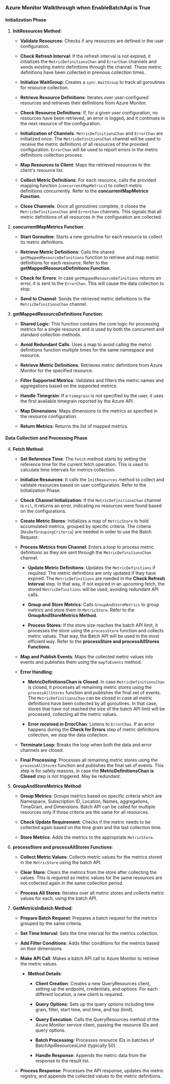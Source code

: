 ### Azure Monitor Walkthrough when EnableBatchApi is True

#### Initialization Phase

1.  **InitResources Method**:
    
    -   **Validate Resources**: Checks if any resources are defined in the user configuration.
        
    -   **Check Refresh Interval**: If the refresh interval is not expired, it initializes the `MetricDefinitionsChan` and `ErrorChan` channels and sends existing metric definitions through the channel. These metric definitions have been collected in previous collection times.
        
    -   **Initialize WaitGroup**: Creates a `sync.WaitGroup` to track all goroutines for resource collection.
        
    -   **Retrieve Resource Definitions**: Iterates over user-configured resources and retrieves their definitions from Azure Monitor.
        
    -   **Check Resource Definitions**: If, for a given user configuration, no resources have been retrieved, an error is logged, and it continues to the next resource of the configuration.
        
    -   **Initialization of Channels**: `MetricDefinitionsChan` and `ErrorChan` are initialized once. The `MetricDefinitionsChan` channel will be used to receive the metric definitions of all resources of the provided configuration. `ErrorChan` will be used to report errors in the metric definitions collection process.
        
    -   **Map Resources to Client**: Maps the retrieved resources to the client's resource list.
        
    -   **Collect Metric Definitions**: For each resource, calls the provided mapping function (`concurrentMapMetrics`) to collect metric definitions concurrently. Refer to the **concurrentMapMetrics Function**.
        
    -   **Close Channels**: Once all goroutines complete, it closes the `MetricDefinitionsChan` and `ErrorChan` channels. This signals that all metric definitions of all resources in the configuration are collected.
        
2.  **concurrentMapMetrics Function**:
    
    -   **Start Goroutine**: Starts a new goroutine for each resource to collect its metric definitions.
        
    -   **Retrieve Metric Definitions**: Calls the shared `getMappedResourceDefinitions` function to retrieve and map metric definitions for each resource. Refer to the **getMappedResourceDefinitions Function**.
        
    -   **Check for Errors**: In case `getMappedResourceDefinitions` returns an error, it is sent to the `ErrorChan`. This will cause the data collection to stop.
        
    -   **Send to Channel**: Sends the retrieved metric definitions to the `MetricDefinitionsChan` channel.
        
3.  **getMappedResourceDefinitions Function**:
    
    -   **Shared Logic**: This function contains the core logic for processing metrics for a single resource and is used by both the concurrent and standard collection methods.
        
    -   **Avoid Redundant Calls**: Uses a map to avoid calling the metric definitions function multiple times for the same namespace and resource.
        
    -   **Retrieve Metric Definitions**: Retrieves metric definitions from Azure Monitor for the specified resource.
        
    -   **Filter Supported Metrics**: Validates and filters the metric names and aggregations based on the supported metrics.
        
    -   **Handle Timegrain**: If a `timegrain` is not specified by the user, it uses the first available timegrain reported by the Azure API.
        
    -   **Map Dimensions**: Maps dimensions to the metrics as specified in the resource configuration.
        
    -   **Return Metrics**: Returns the list of mapped metrics.
        

#### Data Collection and Processing Phase

4.  **Fetch Method**:
    
    -   **Set Reference Time**: The `Fetch` method starts by setting the reference time for the current fetch operation. This is used to calculate time intervals for metrics collection.
        
    -   **Initialize Resources**: It calls the `InitResources` method to collect and validate resources based on user configuration. Refer to the Initialization Phase.
        
    -   **Check Channel Initialization**: If the `MetricDefinitionsChan` channel is `nil`, it returns an error, indicating no resources were found based on the configurations.
        
    -   **Create Metric Stores**: Initializes a map of `MetricStore` to hold accumulated metrics, grouped by specific criteria. The criteria (`ResDefGroupingCriteria`) are needed in order to use the Batch Request.
        
    -   **Process Metrics from Channel**: Enters a loop to process metric definitions as they are sent through the `MetricDefinitionsChan` channel.
        
        -   **Update Metric Definitions**: Updates the `MetricDefinitions` if required. The metric definitions are only updated if they have expired. The `MetricDefinitions` are needed in the **Check Refresh Interval** step. In that way, if not expired in an upcoming fetch, the stored `MetricDefinitions` will be used, avoiding redundant API calls.
            
        -   **Group and Store Metrics**: Calls `GroupAndStoreMetrics` to group metrics and store them in `MetricStore`. Refer to the **GroupAndStoreMetrics Method**.
            
        -   **Process Stores**: If the store size reaches the batch API limit, it processes the store using the `processStore` function and collects metric values. That way, the Batch API will be used in the most efficient way. Refer to the **processStore and processAllStores Functions**.
            
    -   **Map and Publish Events**: Maps the collected metric values into events and publishes them using the `mapToEvents` method.
        
    -   **Error Handling**:
        
        -   **MetricDefinitionsChan is Closed**: In case `MetricDefinitionsChan` is closed, it processes all remaining metric stores using the `processAllStores` function and publishes the final set of events. The `MetricDefinitionsChan` can be closed in case all metric definitions have been collected by all goroutines. In that case, stores that have not reached the size of the batch API limit will be processed, collecting all the metric values.
            
        -   **Error received in ErrorChan**: Listens to `ErrorChan`. If an error happens during the **Check for Errors** step of metric definitions collection, we stop the data collection.
            
    -   **Terminate Loop**: Breaks the loop when both the data and error channels are closed.
        
    -   **Final Processing**: Processes all remaining metric stores using the `processAllStores` function and publishes the final set of events. This step is for safety reasons, in case the **MetricDefinitionsChan is Closed** step is not triggered. May be redundant.
        
5.  **GroupAndStoreMetrics Method**:
    
    -   **Group Metrics**: Groups metrics based on specific criteria which are Namespace, Subscription ID, Location, Names, aggregations, TimeGrain, and Dimensions. Batch API can be called for multiple resources only if those criteria are the same for all resources.
        
    -   **Check Update Requirement**: Checks if the metric needs to be collected again based on the time grain and the last collection time.
        
    -   **Store Metrics**: Adds the metrics to the appropriate `MetricStore`.
        
6.  **processStore and processAllStores Functions**:
    
    -   **Collect Metric Values**: Collects metric values for the metrics stored in the `MetricStore` using the batch API.
        
    -   **Clear Store**: Clears the metrics from the store after collecting the values. This is required so metric values for the same resources are not collected again in the same collection period.
        
    -   **Process All Stores**: Iterates over all metric stores and collects metric values for each, using the batch API.
        
7.  **GetMetricsInBatch Method**:
    
    -   **Prepare Batch Request**: Prepares a batch request for the metrics grouped by the same criteria.
        
    -   **Set Time Interval**: Sets the time interval for the metrics collection.
        
    -   **Add Filter Conditions**: Adds filter conditions for the metrics based on their dimensions.
        
    -   **Make API Call**: Makes a batch API call to Azure Monitor to retrieve the metric values.
        
        -   **Method Details**:
            
            -   **Client Creation**: Creates a new QueryResources client, setting up the endpoint, credentials, and options. For each different location, a new client is required.
                
            -   **Query Options**: Sets up the query options including time grain, filter, start time, end time, and top (limit).
                
            -   **Query Execution**: Calls the QueryResources method of the Azure Monitor service client, passing the resource IDs and query options.
                
            -   **Batch Processing**: Processes resource IDs in batches of BatchApiResourcesLimit (typically 50).
                
            -   **Handle Response**: Appends the metric data from the response to the result list.
                
    -   **Process Response**: Processes the API response, updates the metric registry, and appends the collected values to the metric definitions.